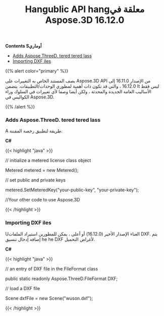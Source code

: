 ﻿---
title: Hangublic API hangمعلقة في Aspose.3D 16.12.0
type: docs
weight: 10
url: /ar/net/public-api-changes-in-aspose-3d-16-12-0/
---
**Contents Sأوماري**

- [Adds Aspose.ThreeD. tered tered lass](#PublicAPIChangesinAspose.3D16.12.0-AddsAspose.ThreeD.MeteredClass)
- [Importing DXF iles](#PublicAPIChangesinAspose.3D16.12.0-ImportingDXFFiles)

{{% alert color="primary" %}} 

يصف المستند الخاص به التغييرات على Aspose.3D API من الإصدار 16.11.0 إلى 16.12.0 ، والتي قد تكون ذات أهمية لمطوري الوحدات/التطبيقات. يتضمن It ليس فقط الأساليب العامة الجديدة والمحدثة ، ولكن أيضا وصفا لأي تغييرات في السلوك وراء الكواليس في Aspose.3D.

{{% /alert %}} 
### **Adds Aspose.ThreeD. tered tered lass**
A طريقة لتطبيق رخصة المقننة.

**C#**

{{< highlight "java" >}}

 // initialize a metered license class object

Metered metered = new Metered();

// set public and private keys

metered.SetMeteredKey("your-public-key", "your-private-key");

//Your other code to use Aspose.3D

{{< /highlight >}}
### **Importing DXF iles**
Uالغناء الإصدار الأخير (16.12.0) أو أعلى ، يمكن للمطورين استيراد الملفات DXF. يتم إضافة إدخال تنسيق he he DXF لأغراض التحميل.

**C#**

{{< highlight "java" >}}

 // an entry of DXF file in the FileFormat class

public static readonly Aspose.ThreeD.FileFormat DXF;

// load a DXF file

Scene dxfFile = new Scene("wuson.dxf");

{{< /highlight >}}
